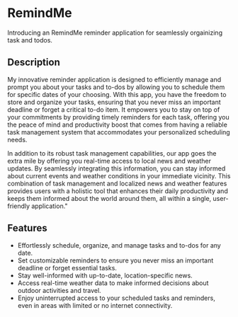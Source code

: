 # RemindMe

Introducing an RemindMe reminder application for seamlessly orgainizing task and todos.

## Description

My innovative reminder application is designed to efficiently manage and prompt you about your tasks and to-dos by allowing you to schedule them for specific dates of your choosing. With this app, you have the freedom to store and organize your tasks, ensuring that you never miss an important deadline or forget a critical to-do item. It empowers you to stay on top of your commitments by providing timely reminders for each task, offering you the peace of mind and productivity boost that comes from having a reliable task management system that accommodates your personalized scheduling needs.

In addition to its robust task management capabilities, our app goes the extra mile by offering you real-time access to local news and weather updates. By seamlessly integrating this information, you can stay informed about current events and weather conditions in your immediate vicinity. This combination of task management and localized news and weather features provides users with a holistic tool that enhances their daily productivity and keeps them informed about the world around them, all within a single, user-friendly application."

## Features

- Effortlessly schedule, organize, and manage tasks and to-dos for any date.
- Set customizable reminders to ensure you never miss an important deadline or forget essential tasks.
- Stay well-informed with up-to-date, location-specific news.
- Access real-time weather data to make informed decisions about outdoor activities and travel.
- Enjoy uninterrupted access to your scheduled tasks and reminders, even in areas with limited or no internet connectivity.
